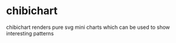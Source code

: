 # chibichart
chibichart renders pure svg mini charts which can be used to show interesting patterns
